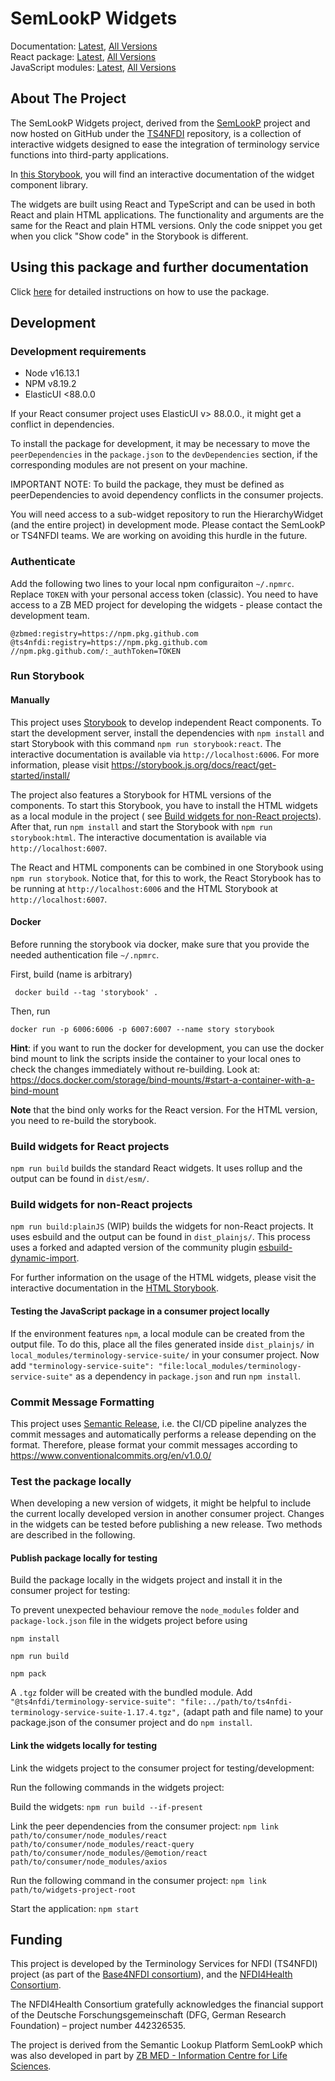 # SemLookP Widgets

Documentation: [Latest](https://ts4nfdi.github.io/terminology-service-suite/comp/latest/), [All Versions](https://ts4nfdi.github.io/terminology-service-suite/)<br>
React package: [Latest](https://github.com/ts4nfdi/terminology-service-suite/pkgs/npm/terminology-service-suite), [All Versions](https://github.com/ts4nfdi/terminology-service-suite/pkgs/npm/terminology-service-suite/versions)<br>
JavaScript modules: [Latest](https://github.com/ts4nfdi/terminology-service-suite/tree/gh-pages/js-modules/latest), [All Versions](https://github.com/ts4nfdi/terminology-service-suite/tree/gh-pages/js-modules)<br>

## About The Project

The SemLookP Widgets project, derived from the [SemLookP](https://semanticlookup.zbmed.de/) project and now hosted on
GitHub under the [TS4NFDI](https://github.com/ts4nfdi) repository, is a collection of interactive widgets designed to
ease the integration of terminology service functions into third-party applications.

In [this Storybook](https://ts4nfdi.github.io/terminology-service-suite/comp/latest/), you will find an interactive documentation of the
widget component library.

The widgets are built using React and TypeScript and can be used in both React and plain HTML applications. The
functionality and arguments are the same for the React and plain HTML versions. Only the code snippet you get when you
click "Show code" in the Storybook is different.

## Using this package and further documentation

Click [here](https://ts4nfdi.github.io/terminology-service-suite/latest/) for detailed instructions on how to use the
package.

## Development

### Development requirements

- Node v16.13.1
- NPM v8.19.2
- ElasticUI <88.0.0 

If your React consumer project uses ElasticUI v> 88.0.0., it might get a conflict in dependencies.   

To install the package for development, it may be necessary to move the `peerDependencies` in the `package.json` to
the `devDependencies` section, if the corresponding modules are not present on your machine.

IMPORTANT NOTE:  To build the package, they must be defined as peerDependencies to avoid dependency conflicts in the
consumer projects.

You will need access to a sub-widget repository to run the HierarchyWidget (and the entire project) in development mode.
Please contact the SemLookP or TS4NFDI teams. We are working on avoiding this hurdle in the future.

### Authenticate

Add the following two lines to your local npm configuraiton `~/.npmrc`. Replace `TOKEN` with your personal access
token (classic). You need to have access to a ZB MED project for developing the widgets - please contact the development
team.

```
@zbmed:registry=https://npm.pkg.github.com
@ts4nfdi:registry=https://npm.pkg.github.com
//npm.pkg.github.com/:_authToken=TOKEN
```

### Run Storybook

#### Manually

This project uses [Storybook](https://storybook.js.org/) to develop independent React components. To start the
development server, install the dependencies with `npm install` and start Storybook with this
command `npm run storybook:react`. The interactive documentation is available via `http://localhost:6006`. For more
information, please visit https://storybook.js.org/docs/react/get-started/install/

The project also features a Storybook for HTML versions of the components. To start this Storybook, you have to install
the HTML widgets as a local module in the project (
see [Build widgets for non-React projects](#build-widgets-for-non-react-projects)). After that, run `npm install` and
start the Storybook with `npm run storybook:html`. The interactive documentation is available
via `http://localhost:6007`.

The React and HTML components can be combined in one Storybook using `npm run storybook`. Notice that, for this to work,
the React Storybook has to be running at `http://localhost:6006` and the HTML Storybook at `http://localhost:6007`.


#### Docker
Before running the storybook via docker, make sure that you provide the needed authentication file `~/.npmrc`. 

First, build (name is arbitrary)

     docker build --tag 'storybook' .

Then, run

    docker run -p 6006:6006 -p 6007:6007 --name story storybook

**Hint**: if you want to run the docker for development, you can use the docker bind mount to link the scripts inside the container to your local ones to check the changes immediately without re-building. Look at: https://docs.docker.com/storage/bind-mounts/#start-a-container-with-a-bind-mount

**Note** that the bind only works for the React version. For the HTML version, you need to re-build the storybook.


### Build widgets for React projects

`npm run build` builds the standard React widgets. It uses rollup and the output can be found in `dist/esm/`.

### Build widgets for non-React projects

`npm run build:plainJS` (WIP) builds the widgets for non-React projects. It uses esbuild and the output can be found
in `dist_plainjs/`. This process uses a forked and adapted version of the community
plugin [esbuild-dynamic-import](https://github.com/zbmed/esbuild-dynamic-import).

For further information on the usage of the HTML widgets, please visit the interactive documentation in
the [HTML Storybook](#run-storybook).

#### Testing the JavaScript package in a consumer project locally 
If the environment features `npm`, a local module can be created from the output file. To do this, place all the files
generated inside `dist_plainjs/`
in `local_modules/terminology-service-suite/` in your consumer project. Now
add `"terminology-service-suite": "file:local_modules/terminology-service-suite"` as a dependency in `package.json` and run `npm install`.

### Commit Message Formatting

This project uses [Semantic Release](https://semantic-release.gitbook.io/semantic-release/), i.e. the CI/CD pipeline
analyzes the commit messages and automatically performs a release depending on the format. Therefore, please format your
commit messages according to https://www.conventionalcommits.org/en/v1.0.0/

### Test the package locally

When developing a new version of widgets, it might be helpful to include the current locally developed version in
another consumer project. Changes in the widgets can be tested before publishing a new release. Two methods are
described in the following.

#### Publish package locally for testing

Build the package locally in the widgets project and install it in the consumer project for testing:

To prevent unexpected behaviour remove the `node_modules` folder and `package-lock.json` file in the widgets project
before using

```npm install```

```npm run build```

```npm pack```

A `.tgz` folder will be created with the bundled module.
Add `"@ts4nfdi/terminology-service-suite": "file:../path/to/ts4nfdi-terminology-service-suite-1.17.4.tgz",` (adapt path and file
name) to your package.json
of the consumer project and do `npm install`.

#### Link the widgets locally for testing

Link the widgets project to the consumer project for testing/development:

Run the following commands in the widgets project:

Build the widgets: ```npm run build --if-present```

Link the peer dependencies from the consumer
project: ```npm link path/to/consumer/node_modules/react path/to/consumer/node_modules/react-query path/to/consumer/node_modules/@emotion/react path/to/consumer/node_modules/axios```

Run the following command in the consumer project: ```npm link path/to/widgets-project-root```

Start the application: ```npm start```

## Funding

This project is developed by the Terminology Services for NFDI (TS4NFDI) project (as part of the [Base4NFDI
consortium](https://base4nfdi.de/)), and the [NFDI4Health Consortium](https://www.nfdi4health.de).

The NFDI4Health Consortium gratefully acknowledges the financial support of the Deutsche Forschungsgemeinschaft 
(DFG, German Research Foundation) – project number 442326535.

The project is derived from the Semantic Lookup Platform SemLookP which was also developed in part 
by [ZB MED - Information Centre for Life Sciences](https://www.zbmed.de/en/).
